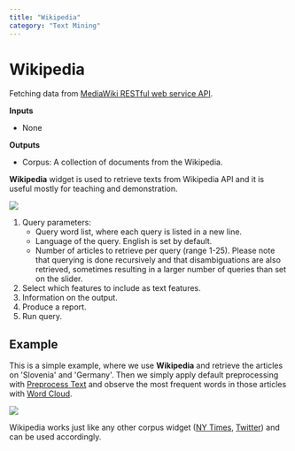 ```yaml
---
title: "Wikipedia"
category: "Text Mining"
---
```

Wikipedia
=========

Fetching data from [MediaWiki RESTful web service API](https://www.mediawiki.org/wiki/API:Tutorial).

**Inputs**

- None

**Outputs**

- Corpus: A collection of documents from the Wikipedia.

**Wikipedia** widget is used to retrieve texts from Wikipedia API and it is useful mostly for teaching and demonstration.

![](../images/Wikipedia-stamped.png)

1. Query parameters:
   - Query word list, where each query is listed in a new line.
   - Language of the query. English is set by default.
   - Number of articles to retrieve per query (range 1-25). Please note that querying is done recursively and that disambiguations are also retrieved, sometimes resulting in a larger number of queries than set on the slider.
2. Select which features to include as text features.
3. Information on the output.
4. Produce a report.
5. Run query.

Example
-------

This is a simple example, where we use **Wikipedia** and retrieve the articles on 'Slovenia' and 'Germany'. Then we simply apply default preprocessing with [Preprocess Text](preprocesstext.md) and observe the most frequent words in those articles with [Word Cloud](../wordcloud/).

![](../images/Wikipedia-Example.png)

Wikipedia works just like any other corpus widget ([NY Times](nytimes.md), [Twitter](../twitter-widget/)) and can be used accordingly.
